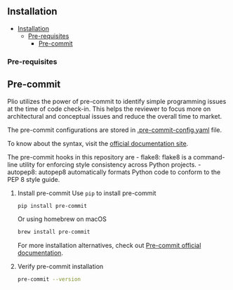 ## Installation

- [Installation](#installation)
  - [Pre-requisites](#pre-requisites)
    - [Pre-commit](#pre-commit)

### Pre-requisites
## Pre-commit
Plio utilizes the power of pre-commit to identify simple programming issues at the time of code check-in. This helps the reviewer to focus more on architectural and conceptual issues and reduce the overall time to market.

The pre-commit configurations are stored in [.pre-commit-config.yaml](../.pre-commit-config.yaml) file.

To know about the syntax, visit the [official documentation site](https://pre-commit.com/).

The pre-commit hooks in this repository are 
    - flake8:  flake8 is a command-line utility for enforcing style consistency across Python projects.
    - autopep8: autopep8 automatically formats Python code to conform to the PEP 8 style guide.

1. Install pre-commit
    Use `pip` to install pre-commit
    ```sh
    pip install pre-commit
    ```

    Or using homebrew on macOS
    ```sh
    brew install pre-commit
    ```

    For more installation alternatives, check out [Pre-commit official documentation](https://pre-commit.com/#install).
2. Verify pre-commit installation
    ```sh
    pre-commit --version
